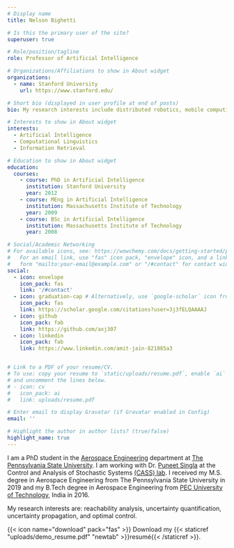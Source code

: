 ```yaml
---
# Display name
title: Nelson Bighetti

# Is this the primary user of the site?
superuser: true

# Role/position/tagline
role: Professor of Artificial Intelligence

# Organizations/Affiliations to show in About widget
organizations:
  - name: Stanford University
    url: https://www.stanford.edu/

# Short bio (displayed in user profile at end of posts)
bio: My research interests include distributed robotics, mobile computing and programmable matter.

# Interests to show in About widget
interests:
  - Artificial Intelligence
  - Computational Linguistics
  - Information Retrieval

# Education to show in About widget
education:
  courses:
    - course: PhD in Artificial Intelligence
      institution: Stanford University
      year: 2012
    - course: MEng in Artificial Intelligence
      institution: Massachusetts Institute of Technology
      year: 2009
    - course: BSc in Artificial Intelligence
      institution: Massachusetts Institute of Technology
      year: 2008

# Social/Academic Networking
# For available icons, see: https://wowchemy.com/docs/getting-started/page-builder/#icons
#   For an email link, use "fas" icon pack, "envelope" icon, and a link in the
#   form "mailto:your-email@example.com" or "/#contact" for contact widget.
social:
  - icon: envelope
    icon_pack: fas
    link: '/#contact'
  - icon: graduation-cap # Alternatively, use `google-scholar` icon from `ai` icon pack
    icon_pack: fas
    link: https://scholar.google.com/citations?user=3j3fELQAAAAJ
  - icon: github
    icon_pack: fab
    link: https://github.com/axj307
  - icon: linkedin
    icon_pack: fab
    link: https://www.linkedin.com/amit-jain-821885a3


# Link to a PDF of your resume/CV.
# To use: copy your resume to `static/uploads/resume.pdf`, enable `ai` icons in `params.toml`,
# and uncomment the lines below.
# - icon: cv
#   icon_pack: ai
#   link: uploads/resume.pdf

# Enter email to display Gravatar (if Gravatar enabled in Config)
email: ''

# Highlight the author in author lists? (true/false)
highlight_name: true
---
```


I am a PhD student in the [Aerospace Engineering](https://www.aero.psu.edu) department at [The Pennsylvania State University](https://www.psu.edu). I am working with Dr. [Puneet Singla](https://www.aero.psu.edu/department/directory-detail-g.aspx?q=pxs433) at the Control and Analysis of Stochastic Systems [(CASS) lab](https://cass.psu.edu). I received my M.S. degree in Aerospace Engineering from The Pennsylvania State University in 2019 and my B.Tech degree in Aerospace Engineering from [PEC University of Technology](https://pec.ac.in), India in 2016. 

My research interests are: reachability analysis, uncertainty quantification, uncertainty propagation, and optimal control. 


{{< icon name="download" pack="fas" >}} Download my {{< staticref "uploads/demo_resume.pdf" "newtab" >}}resumé{{< /staticref >}}.
